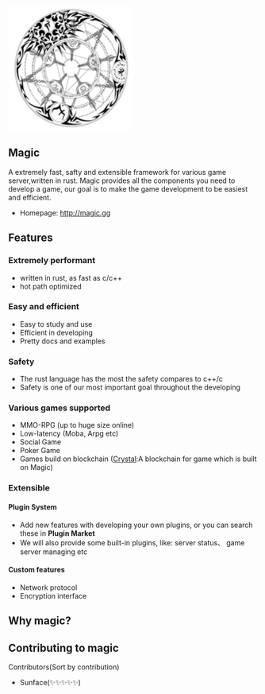 <p align="left">
    <a href="http://magic.gg">
     <img  width="250" src="./magic.png"></a>
</p>

Magic
------------
A extremely fast, safty and extensible framework for various game server,written in rust. Magic provides
all the components you need to develop a game, our goal is to make the game development to be easiest and efficient.
- Homepage: http://magic.gg


Features
------------
### Extremely performant
- written in rust, as fast as c/c++
- hot path optimized
### Easy and efficient
- Easy to study and use
- Efficient in developing
- Pretty docs and examples
### Safety
- The rust language has the most the safety compares to c++/c
- Safety is one of our most important goal throughout the developing
### Various games supported
- MMO-RPG (up to huge size online)
- Low-latency (Moba, Arpg etc)
- Social Game
- Poker Game
- Games build on blockchain (<a href="http://crystal.gg">Crystal</a>:A blockchain for game which is built on Magic)
### Extensible
#### Plugin System
- Add new features with developing your own plugins, or you can search these in **Plugin Market**
- We will also provide some built-in plugins, like: server status、 game server managing etc
#### Custom features
- Network protocol
- Encryption interface

Why magic? 
------------




Contributing to magic
------------


Contributors(Sort by contribution)
- Sunface(✨✨✨✨✨)